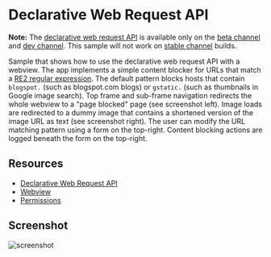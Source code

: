 # Declarative Web Request API

**Note:** The [declarative web request
API](https://developer.chrome.com/extensions/declarativeWebRequest) is
available only on the [beta
channel](https://www.google.com/landing/chrome/beta/) and [dev
channel](http://www.chromium.org/getting-involved/dev-channel). This sample
will not work on [stable channel](https://www.google.com/chrome/browser/)
builds.

Sample that shows how to use the declarative web request API with a
webview. The app implements a simple content blocker for URLs that match a
[RE2 regular expression](https://code.google.com/p/re2/wiki/Syntax). The
default pattern blocks hosts that contain `blogspot.` (such as blogspot.com
blogs) or `gstatic.` (such as thumbnails in Google image search). Top frame
and sub-frame navigation redirects the whole webview to a "page blocked" page
(see screenshot left). Image loads are redirected to a dummy image that
contains a shortened version of the image URL as text (see screenshot
right). The user can modify the URL matching pattern using a form on the
top-right. Content blocking actions are logged beneath the form on the
top-right.

## Resources

* [Declarative Web Request API](https://developer.chrome.com/extensions/declarativeWebRequest)
* [Webview](http://developer.chrome.com/apps/app_external.html#webview)
* [Permissions](http://developer.chrome.com/apps/manifest.html#permissions)


## Screenshot

![screenshot](https://raw.github.com/GoogleChrome/chrome-app-samples/webview-samples/declarative-web-request/assets/screenshot_1280_800.png)
